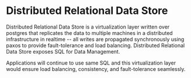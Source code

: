 Distributed Relational Data Store
====
Distributed Relational Data Store is a virtualization layer written over postgres that replicates the data to multiple machines in a distributed infrastructure in realtime -- all writes are propagated synchronously using paxos to provide fault-tolerance and load balancing. Distributed Relational Data Store exposes SQL for Data Management.
 
Applications will continue to use same SQL and this virtualization layer would ensure load balancing, consistency, and fault-tolerance seamlessly.
